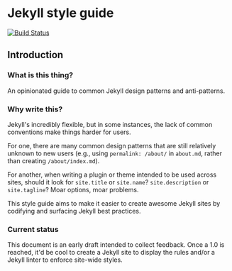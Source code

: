 # Jekyll style guide

[![Build Status](https://travis-ci.org/benbalter/jekyll-style-guide.svg?branch=master)](https://travis-ci.org/benbalter/jekyll-style-guide)

## Introduction

### What is this thing?

An opinionated guide to common Jekyll design patterns and anti-patterns.

### Why write this?

Jekyll's incredibly flexible, but in some instances, the lack of common conventions make things harder for users.

For one, there are many common design patterns that are still relatively unknown to new users (e.g., using `permalink: /about/` in `about.md`, rather than creating `/about/index.md`).

For another, when writing a plugin or theme intended to be used across sites, should it look for `site.title` or `site.name`? `site.description` or `site.tagline`? Moar options, moar problems.

This style guide aims to make it easier to create awesome Jekyll sites by codifying and surfacing Jekyll best practices.

### Current status

This document is an early draft intended to collect feedback. Once a 1.0 is reached, it'd be cool to create a Jekyll site to display the rules and/or a Jekyll linter to enforce site-wide styles.
